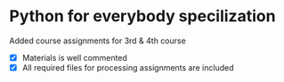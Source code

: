 # Python for everybody specilization 
Added course assignments for 3rd & 4th course 

- [x] Materials is well commented 
- [x] All required files for processing assignments are included